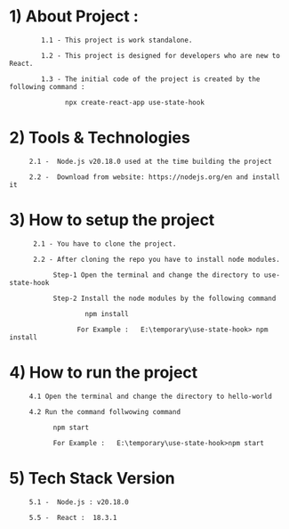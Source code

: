 
#      1) About Project :
      
            1.1 - This project is work standalone.
         
            1.2 - This project is designed for developers who are new to React.
         
            1.3 - The initial code of the project is created by the following command :
      
                  npx create-react-app use-state-hook 


#      2) Tools & Technologies
      
         2.1 -  Node.js v20.18.0 used at the time building the project
      
         2.2 -  Download from website: https://nodejs.org/en and install it

  

           

#      3) How to setup the project
      
          2.1 - You have to clone the project.
      
          2.2 - After cloning the repo you have to install node modules.
      
               Step-1 Open the terminal and change the directory to use-state-hook
      
               Step-2 Install the node modules by the following command
      
                       npm install
      
                     For Example :   E:\temporary\use-state-hook> npm install



#      4) How to run the project
      
         4.1 Open the terminal and change the directory to hello-world
      
         4.2 Run the command follwowing command
      
               npm start
      
               For Example :   E:\temporary\use-state-hook>npm start
   

#      5) Tech Stack Version

         5.1 -  Node.js : v20.18.0
      
         5.5 -  React :  18.3.1
         

